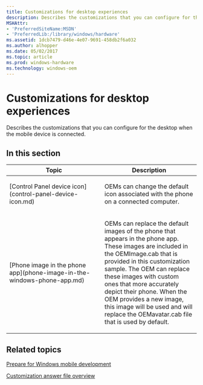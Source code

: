```yaml
---
title: Customizations for desktop experiences
description: Describes the customizations that you can configure for the desktop when the mobile device is connected.
MSHAttr:
- 'PreferredSiteName:MSDN'
- 'PreferredLib:/library/windows/hardware'
ms.assetid: 1dcb7479-d46e-4e07-9691-458db2f6a032
ms.author: alhopper
ms.date: 05/02/2017
ms.topic: article
ms.prod: windows-hardware
ms.technology: windows-oem
---
```


# Customizations for desktop experiences


Describes the customizations that you can configure for the desktop when the mobile device is connected.

## In this section


<table>
<colgroup>
<col width="50%" />
<col width="50%" />
</colgroup>
<thead>
<tr class="header">
<th>Topic</th>
<th>Description</th>
</tr>
</thead>
<tbody>
<tr class="odd">
<td><p>[Control Panel device icon](control-panel-device-icon.md)</p></td>
<td><p>OEMs can change the default icon associated with the phone on a connected computer.</p></td>
</tr>
<tr class="even">
<td><p>[Phone image in the phone app](phone-image-in-the-windows-phone-app.md)</p></td>
<td><p>OEMs can replace the default images of the phone that appears in the phone app. These images are included in the OEMImage.cab that is provided in this customization sample. The OEM can replace these images with custom ones that more accurately depict their phone. When the OEM provides a new image, this image will be used and will replace the OEMavatar.cab file that is used by default.</p></td>
</tr>
</tbody>
</table>

## Related topics

[Prepare for Windows mobile development](https://docs.microsoft.com/en-us/windows-hardware/manufacture/mobile/preparing-for-windows-mobile-development)

[Customization answer file overview](https://docs.microsoft.com/en-us/windows-hardware/customize/mobile/mcsf/customization-answer-file)